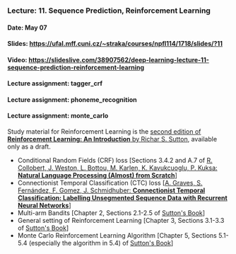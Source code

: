 ### Lecture: 11. Sequence Prediction, Reinforcement Learning
#### Date: May 07
#### Slides: https://ufal.mff.cuni.cz/~straka/courses/npfl114/1718/slides/?11
#### Video: https://slideslive.com/38907562/deep-learning-lecture-11-sequence-prediction-reinforcement-learning
#### Lecture assignment: tagger_crf
#### Lecture assignment: phoneme_recognition
#### Lecture assignment: monte_carlo

Study material for Reinforcement Learning is the [second edition of **Reinforcement Learning: An Introduction** by Richar S. Sutton](http://incompleteideas.net/book/the-book-2nd.html), available only as a draft.

- Conditional Random Fields (CRF) loss [Sections 3.4.2 and A.7 of [R. Collobert, J. Weston, L. Bottou, M. Karlen, K. Kavukcuoglu, P. Kuksa: **Natural Language Processing (Almost) from Scratch**](http://www.jmlr.org/papers/volume12/collobert11a/collobert11a.pdf)]
- Connectionist Temporal Classification (CTC) loss [[A. Graves, S. Fernández, F. Gomez, J. Schmidhuber: **Connectionist Temporal Classification: Labelling Unsegmented Sequence Data with Recurrent Neural Networks**](https://www.cs.toronto.edu/~graves/icml_2006.pdf)]
- Multi-arm Bandits [Chapter 2, Sections 2.1-2.5 of [Sutton's Book](http://incompleteideas.net/book/bookdraft2018mar21.pdf)]
- General setting of Reinforcement Learning [Chapter 3, Sections 3.1-3.3 of [Sutton's Book](http://incompleteideas.net/book/bookdraft2018mar21.pdf)]
- Monte Carlo Reinforcement Learning Algorithm [Chapter 5, Sections 5.1-5.4 (especially the algorithm in 5.4) of [Sutton's Book](http://incompleteideas.net/book/bookdraft2018mar21.pdf)]
